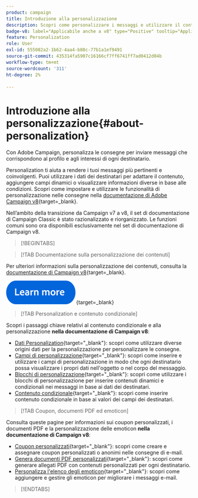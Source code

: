 ```yaml
---
product: campaign
title: Introduzione alla personalizzazione
description: Scopri come personalizzare i messaggi e utilizzare il contenuto condizionale in Campaign
badge-v8: label="Applicabile anche a v8" type="Positive" tooltip="Applicabile anche a Campaign v8"
feature: Personalization
role: User
exl-id: 555082a2-1b62-4aa4-b80c-77b1a1ef9491
source-git-commit: 435314fa5907c16166cf7ff6741ff7ad0412d04b
workflow-type: tm+mt
source-wordcount: '311'
ht-degree: 2%

---
```


# Introduzione alla personalizzazione{#about-personalization}

Con Adobe Campaign, personalizza le consegne per inviare messaggi che corrispondono al profilo e agli interessi di ogni destinatario.

Personalization ti aiuta a rendere i tuoi messaggi più pertinenti e coinvolgenti. Puoi utilizzare i dati dei destinatari per adattare il contenuto, aggiungere campi dinamici o visualizzare informazioni diverse in base alle condizioni. Scopri come impostare e utilizzare le funzionalità di personalizzazione nelle consegne nella [documentazione di Adobe Campaign v8](https://experienceleague.adobe.com/docs/campaign/campaign-v8/send/personalize/personalize.html){target=_blank}.

Nell’ambito della transizione da Campaign v7 a v8, il set di documentazione di Campaign Classic è stato razionalizzato e riorganizzato. Le funzioni comuni sono ora disponibili esclusivamente nel set di documentazione di Campaign v8.

>[!BEGINTABS]

>[!TAB Documentazione sulla personalizzazione dei contenuti]

Per ulteriori informazioni sulla personalizzazione dei contenuti, consulta la [documentazione di Campaign v8](https://experienceleague.adobe.com/docs/campaign/campaign-v8/send/personalize/personalize.html){target=_blank}.


[![immagine](../../assets/do-not-localize/learn-more-button.svg)](https://experienceleague.adobe.com/docs/campaign/campaign-v8/send/personalize/personalize.html){target=_blank}


>[!TAB Personalization e contenuto condizionale]

Scopri i passaggi chiave relativi al contenuto condizionale e alla personalizzazione **nella documentazione di Campaign v8**:

* [Dati Personalization](https://experienceleague.adobe.com/docs/campaign/campaign-v8/send/personalize/personalization-data.html){target="_blank"}: scopri come utilizzare diverse origini dati per la personalizzazione per personalizzare le consegne.
* [Campi di personalizzazione](https://experienceleague.adobe.com/docs/campaign/campaign-v8/send/personalize/personalization-fields.html){target="_blank"}: scopri come inserire e utilizzare i campi di personalizzazione in modo che ogni destinatario possa visualizzare i propri dati nell&#39;oggetto o nel corpo del messaggio.
* [Blocchi di personalizzazione](https://experienceleague.adobe.com/docs/campaign/campaign-v8/send/personalize/personalization-blocks.html){target="_blank"}: scopri come utilizzare i blocchi di personalizzazione per inserire contenuti dinamici e condizionali nei messaggi in base ai dati dei destinatari.
* [Contenuto condizionale](https://experienceleague.adobe.com/docs/campaign/campaign-v8/send/personalize/conditions.html){target="_blank"}: scopri come inserire contenuto condizionale in base ai valori dei campi dei destinatari.

>[!TAB Coupon, documenti PDF ed emoticon]

Consulta queste pagine per informazioni sui coupon personalizzati, i documenti PDF e la personalizzazione delle emoticon **nella documentazione di Campaign v8**:

* [Coupon personalizzati](https://experienceleague.adobe.com/docs/campaign/campaign-v8/send/personalize/ppersonalized-coupons.html){target="_blank"}: scopri come creare e assegnare coupon personalizzati o anonimi nelle consegne di e-mail.
* [Genera documenti PDF personalizzati](https://experienceleague.adobe.com/docs/campaign/campaign-v8/send/personalize/generating-personalized-pdf-documents.html){target="_blank"}: scopri come generare allegati PDF con contenuti personalizzati per ogni destinatario.
* [Personalizza l&#39;elenco degli emoticon](https://experienceleague.adobe.com/docs/campaign/campaign-v8/send/personalize/customizing-emoticon-list.html){target="_blank"}: scopri come aggiungere e gestire gli emoticon per migliorare i messaggi e-mail.

>[!ENDTABS]





<!--
Adobe Campaign lets you mass deliver personalized electronic messages to a target population.

Before starting sending emails:

* Make sure recipient profiles contain at least an email address.
* Learn more about the Adobe Campaign [Delivery best practices](delivery-best-practices.md).
* Read out these sections to learn more about Deliverability: [Deliverability management in Campaign](about-deliverability.md) and [Deliverability best practices guide](https://experienceleague.adobe.com/docs/deliverability-learn/deliverability-best-practice-guide/introduction.html).

The key steps to send an email are as follows:

* [Create an email delivery](creating-an-email-delivery.md)
* [Define the target population](steps-defining-the-target-population.md)
* [Define the email content](defining-the-email-content.md)
* [Send the email](sending-messages.md)
* [Monitor the delivery](about-delivery-monitoring.md)

The sections below provide information that is specific to the email channel. For global information on how to create a delivery, refer to [this section](steps-about-delivery-creation-steps.md).
-->